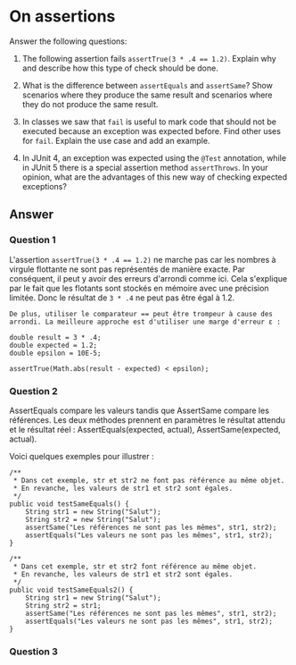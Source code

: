 # On assertions

Answer the following questions:

1. The following assertion fails `assertTrue(3 * .4 == 1.2)`. Explain why and describe how this type of check should be done.

2. What is the difference between `assertEquals` and `assertSame`? Show scenarios where they produce the same result and scenarios where they do not produce the same result.

3. In classes we saw that `fail` is useful to mark code that should not be executed because an exception was expected before. Find other uses for `fail`. Explain the use case and add an example.

4. In JUnit 4, an exception was expected using the `@Test` annotation, while in JUnit 5 there is a special assertion method `assertThrows`. In your opinion, what are the advantages of this new way of checking expected exceptions?

## Answer

### **Question 1**
L'assertion `assertTrue(3 * .4 == 1.2)` ne marche pas car les nombres à virgule flottante ne sont pas représentés de manière exacte. Par conséquent, il peut y avoir des erreurs d'arrondi comme ici. Cela s'explique par le fait que les flotants sont stockés en mémoire avec une précision limitée. Donc le résultat de `3 * .4` ne peut pas être égal à 1.2.
    
    De plus, utiliser le comparateur == peut être trompeur à cause des arrondi. La meilleure approche est d'utiliser une marge d'erreur ε :
    
    double result = 3 * .4;
    double expected = 1.2;
    double epsilon = 10E-5;
    
    assertTrue(Math.abs(result - expected) < epsilon);

### **Question 2**
AssertEquals compare les valeurs tandis que AssertSame compare les références. Les deux méthodes prennent en paramètres le résultat attendu et le résultat réel : AssertEquals(expected, actual), AssertSame(expected, actual). 

Voici quelques exemples pour illustrer :

    /**
     * Dans cet exemple, str et str2 ne font pas référence au même objet.
     * En revanche, les valeurs de str1 et str2 sont égales.
     */
    public void testSameEquals() {
        String str1 = new String("Salut");
        String str2 = new String("Salut");
        assertSame("Les références ne sont pas les mêmes", str1, str2);
        assertEquals("Les valeurs ne sont pas les mêmes", str1, str2);
    }

    /**
     * Dans cet exemple, str et str2 font référence au même objet.
     * En revanche, les valeurs de str1 et str2 sont égales.
     */
    public void testSameEquals2() {
        String str1 = new String("Salut");
        String str2 = str1;
        assertSame("Les références ne sont pas les mêmes", str1, str2);
        assertEquals("Les valeurs ne sont pas les mêmes", str1, str2);
    }
    
### **Question 3**


